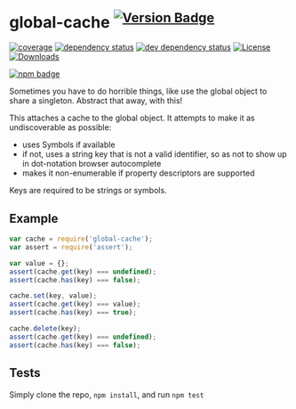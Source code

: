# global-cache <sup>[![Version Badge][2]][1]</sup>

[![coverage][codecov-image]][codecov-url]
[![dependency status][5]][6]
[![dev dependency status][7]][8]
[![License][license-image]][license-url]
[![Downloads][downloads-image]][downloads-url]

[![npm badge][11]][1]

Sometimes you have to do horrible things, like use the global object to share a singleton. Abstract that away, with this!

This attaches a cache to the global object. It attempts to make it as undiscoverable as possible:
 - uses Symbols if available
 - if not, uses a string key that is not a valid identifier, so as not to show up in dot-notation browser autocomplete
 - makes it non-enumerable if property descriptors are supported

Keys are required to be strings or symbols.

## Example

```js
var cache = require('global-cache');
var assert = require('assert');

var value = {};
assert(cache.get(key) === undefined);
assert(cache.has(key) === false);

cache.set(key, value);
assert(cache.get(key) === value);
assert(cache.has(key) === true);

cache.delete(key);
assert(cache.get(key) === undefined);
assert(cache.has(key) === false);
```

## Tests
Simply clone the repo, `npm install`, and run `npm test`

[1]: https://npmjs.org/package/global-cache
[2]: https://versionbadg.es/ljharb/global-cache.svg
[5]: https://david-dm.org/ljharb/global-cache.svg
[6]: https://david-dm.org/ljharb/global-cache
[7]: https://david-dm.org/ljharb/global-cache/dev-status.svg
[8]: https://david-dm.org/ljharb/global-cache#info=devDependencies
[11]: https://nodei.co/npm/global-cache.png?downloads=true&stars=true
[license-image]: https://img.shields.io/npm/l/global-cache.svg
[license-url]: LICENSE
[downloads-image]: https://img.shields.io/npm/dm/global-cache.svg
[downloads-url]: https://npm-stat.com/charts.html?package=global-cache
[codecov-image]: https://codecov.io/gh/ljharb/global-cache/branch/main/graphs/badge.svg
[codecov-url]: https://app.codecov.io/gh/ljharb/global-cache/
